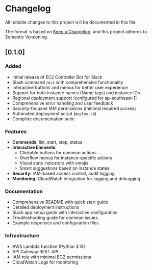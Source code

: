 # Changelog

All notable changes to this project will be documented in this file.

The format is based on [Keep a Changelog](https://keepachangelog.com/en/1.0.0/),
and this project adheres to [Semantic Versioning](https://semver.org/spec/v2.0.0.html).

## [0.1.0]

### Added
- Initial release of EC2 Controller Bot for Slack
- Slash command `/ec2` with comprehensive functionality
- Interactive buttons and menus for better user experience
- Support for both instance names (Name tags) and instance IDs
- Regional deployment support (configured for ap-southeast-1)
- Comprehensive error handling and user feedback
- Security-focused IAM permissions (minimal required access)
- Automated deployment script (`deploy.sh`)
- Complete documentation suite

### Features
- **Commands**: list, start, stop, status
- **Interactive Elements**: 
  - Clickable buttons for common actions
  - Overflow menus for instance-specific actions
  - Visual state indicators with emojis
  - Smart suggestions based on instance states
- **Security**: IAM-based access control, audit logging
- **Monitoring**: CloudWatch integration for logging and debugging

### Documentation
- Comprehensive README with quick start guide
- Detailed deployment instructions
- Slack app setup guide with interactive configuration
- Troubleshooting guide for common issues
- Example responses and configuration files

### Infrastructure
- AWS Lambda function (Python 3.13)
- API Gateway REST API
- IAM role with minimal EC2 permissions
- CloudWatch Logs for monitoring
